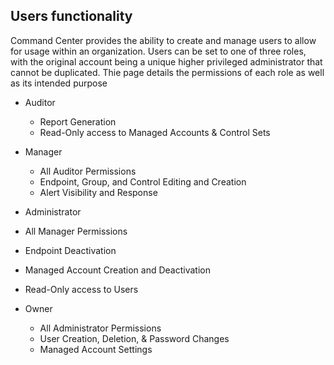 ## Users functionality
Command Center provides the ability to create and manage users to allow for usage within an organization. Users can be set to one of three roles, with the original account being a unique higher privileged administrator that cannot be duplicated. Thie page details the permissions of each role as well as its intended purpose
  
* Auditor 
  * Report Generation
  * Read-Only access to Managed Accounts & Control Sets
 
* Manager
  * All Auditor Permissions
  * Endpoint, Group, and Control Editing and Creation
  * Alert Visibility and Response

 * Administrator
  * All Manager Permissions 
  * Endpoint Deactivation
  * Managed Account Creation and Deactivation
  * Read-Only access to Users
 
* Owner
  * All Administrator Permissions
  * User Creation, Deletion, & Password Changes
  * Managed Account Settings
